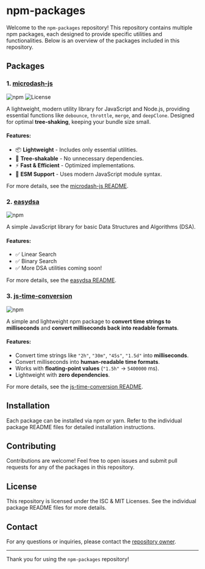 # npm-packages

Welcome to the `npm-packages` repository! This repository contains multiple npm packages, each designed to provide specific utilities and functionalities. Below is an overview of the packages included in this repository.

## Packages

### 1. [microdash-js](microdash-js/README.md)

![npm](https://img.shields.io/npm/v/microdash-js) ![License](https://img.shields.io/npm/l/microdash-js)

A lightweight, modern utility library for JavaScript and Node.js, providing essential functions like `debounce`, `throttle`, `merge`, and `deepClone`. Designed for optimal **tree-shaking**, keeping your bundle size small.

#### Features:
- 📦 **Lightweight** - Includes only essential utilities.
- 🎯 **Tree-shakable** - No unnecessary dependencies.
- ⚡ **Fast & Efficient** - Optimized implementations.
- 📜 **ESM Support** - Uses modern JavaScript module syntax.

For more details, see the [microdash-js README](microdash-js/README.md).

### 2. [easydsa](easydsa/README.md)

![npm](https://img.shields.io/npm/v/easydsa?color=blue&label=npm)

A simple JavaScript library for basic Data Structures and Algorithms (DSA).

#### Features:
- ✅ Linear Search
- ✅ Binary Search
- ✅ More DSA utilities coming soon!

For more details, see the [easydsa README](easydsa/README.md).

### 3. [js-time-conversion](js-time-conversion/README.md)

![npm](https://img.shields.io/npm/v/js-time-conversion?color=yellow&label=npm)

A simple and lightweight npm package to **convert time strings to milliseconds** and **convert milliseconds back into readable formats**.

#### Features:
- Convert time strings like `"2h"`, `"30m"`, `"45s"`, `"1.5d"` into **milliseconds**.
- Convert milliseconds into **human-readable time formats**.
- Works with **floating-point values** (`"1.5h"` → `5400000` ms).
- Lightweight with **zero dependencies**.

For more details, see the [js-time-conversion README](js-time-conversion/README.md).

## Installation

Each package can be installed via npm or yarn. Refer to the individual package README files for detailed installation instructions.

## Contributing

Contributions are welcome! Feel free to open issues and submit pull requests for any of the packages in this repository.

## License

This repository is licensed under the ISC & MIT Licenses. See the individual package README files for more details.

## Contact

For any questions or inquiries, please contact the [repository owner](https://github.com/Soumasish2005).

---

Thank you for using the `npm-packages` repository!